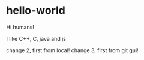 # hello-world
Hi humans!

I like C++, C, java and js

change 2, first from local!
change 3, first from git gui!
